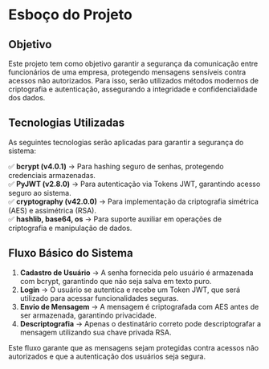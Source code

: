 # Esboço do Projeto  

## Objetivo  
Este projeto tem como objetivo garantir a segurança da comunicação entre funcionários de uma empresa, protegendo mensagens sensíveis contra acessos não autorizados. Para isso, serão utilizados métodos modernos de criptografia e autenticação, assegurando a integridade e confidencialidade dos dados.  

## Tecnologias Utilizadas  
As seguintes tecnologias serão aplicadas para garantir a segurança do sistema:  

✅ **bcrypt (v4.0.1)** → Para hashing seguro de senhas, protegendo credenciais armazenadas.  
✅ **PyJWT (v2.8.0)** → Para autenticação via Tokens JWT, garantindo acesso seguro ao sistema.  
✅ **cryptography (v42.0.0)** → Para implementação da criptografia simétrica (AES) e assimétrica (RSA).  
✅ **hashlib, base64, os** → Para suporte auxiliar em operações de criptografia e manipulação de dados.  

## Fluxo Básico do Sistema  
1. **Cadastro de Usuário** → A senha fornecida pelo usuário é armazenada com bcrypt, garantindo que não seja salva em texto puro.  
2. **Login** → O usuário se autentica e recebe um Token JWT, que será utilizado para acessar funcionalidades seguras.  
3. **Envio de Mensagem** → A mensagem é criptografada com AES antes de ser armazenada, garantindo privacidade.  
4. **Descriptografia** → Apenas o destinatário correto pode descriptografar a mensagem utilizando sua chave privada RSA.  

Este fluxo garante que as mensagens sejam protegidas contra acessos não autorizados e que a autenticação dos usuários seja segura.  
